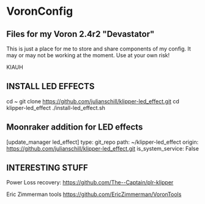 # VoronConfig
Files for my Voron 2.4r2 "Devastator"
----------------------------------

This is just a place for me to store and share components of my config. It may or may not be working at the moment. Use at your own risk!

KIAUH



INSTALL LED EFFECTS
---------------------------------------------
cd ~
git clone https://github.com/julianschill/klipper-led_effect.git
cd klipper-led_effect
./install-led_effect.sh

Moonraker addition for LED effects
------------------------------------------
[update_manager led_effect]
type: git_repo
path: ~/klipper-led_effect
origin: https://github.com/julianschill/klipper-led_effect.git
is_system_service: False


INTERESTING STUFF
--------------------------------------------
Power Loss recovery:
https://github.com/The--Captain/plr-klipper

Eric Zimmerman tools
https://github.com/EricZimmerman/VoronTools
